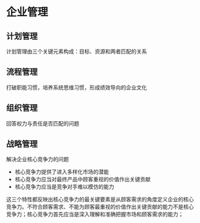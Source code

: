 # 企业管理

## 计划管理

计划管理由三个关键元素构成：目标、资源和两者匹配的关系

## 流程管理

打破职能习惯，培养系统思维习惯，形成绩效导向的企业文化

## 组织管理

回答权力与责任是否匹配的问题

## 战略管理

解决企业核心竞争力的问题

- 核心竞争力提供了进入多样化市场的潜能
- 核心竞争力应当对最终产品中顾客重视的价值作出关键贡献
- 核心竞争力应当是竞争对手难以模仿的能力

这三个特性都反映出核心竞争力的最关键要素是从顾客需求的角度定义企业的核心竞争力。不符合顾客需求、不能为顾客最重视的价值作出关键贡献的能力不是核心竞争力；核心竞争力首先应当是深入理解和准确把握市场和顾客需求的能力；